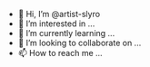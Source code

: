 - 👋 Hi, I’m @artist-slyro
- 👀 I’m interested in ...
- 🌱 I’m currently learning ...
- 💞️ I’m looking to collaborate on ...
- 📫 How to reach me ...

<!---
artist-slyro/artist-slyro is a ✨ special ✨ repository because its `README.md` (this file) appears on your GitHub profile.
You can click the Preview link to take a look at your changes.
--->
